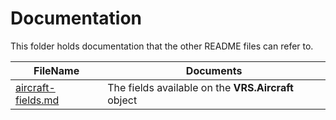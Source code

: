 # Documentation

This folder holds documentation that the other README files can refer to.

|FileName|Documents|
|--------|---------|
|[aircraft-fields.md](aircraft-fields.md)|The fields available on the **VRS.Aircraft** object|

